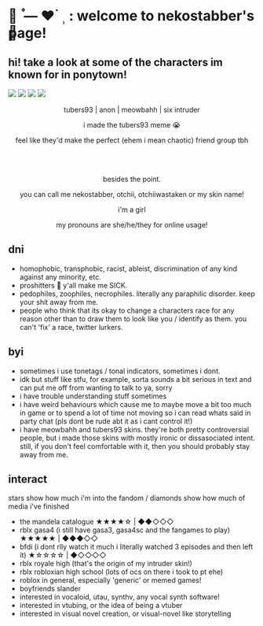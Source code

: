 # ⌗ִ ۫ — ♥︎ ࣪ ⸒  :  welcome to nekostabber's page!
## hi! take a look at some of the characters im known for in ponytown!

![](https://media.discordapp.net/attachments/671437852936241152/1001272397401436341/Untitled150_20220726003847.png)
![](https://media.discordapp.net/attachments/671437852936241152/1001272911434366976/Untitled150_20220726004017.png)
![](https://media.discordapp.net/attachments/671437852936241152/1001273887956402378/Untitled150_20220726004323.png)
![](https://media.discordapp.net/attachments/671437852936241152/1001273897460711545/Untitled150_20220726004446.png)
<p align="center">
tubers93 | anon | meowbahh | six intruder
</p>
<p align="center">
i made the tubers93 meme 😭
</p>
<p align="center">
feel like they'd make the perfect (ehem i mean chaotic) friend group tbh
</p>
<br>
</br>
<p align="center">
besides the point.
</p>
<p align="center">
you can call me nekostabber, otchii, otchiiwastaken or my skin name!
</p>
<p align="center">
i'm a girl
</p>
<p align="center">
my pronouns are she/he/they for online usage!
</p>

## dni

- homophobic, transphobic, racist, ableist, discrimination of any kind against any minority, etc.
- proshitters 🤮 y'all make me SICK.
- pedophiles, zoophiles, necrophiles. literally any paraphilic disorder. keep your shit away from me.
- people who think that its okay to change a characters race for any reason other than to draw them to look like you / identify as them. you can't 'fix' a race, twitter lurkers.

## byi

- sometimes i use tonetags / tonal indicators, sometimes i dont.
- idk but stuff like stfu, for example, sorta sounds a bit serious in text and can put me off from wanting to talk to ya, sorry
- i have trouble understanding stuff sometimes
- i have weird behaviours which cause me to maybe move a bit too much in game or to spend a lot of time not moving so i can read whats said in party chat (pls dont be rude abt it as i cant control it!)
- i have meowbahh and tubers93 skins. they're both pretty controversial people, but i made those skins with mostly ironic or dissasociated intent. still, if you don't feel comfortable with it, then you should probably stay away from me.

## interact
stars show how much i'm into the fandom / diamonds show how much of media i've finished
- the mandela catalogue ★★★★☆ | ◆◆◇◇◇
- rblx gasa4 (i still have gasa3, gasa4sc and the fangames to play) ★★★★★ | ◆◆◆◇◇
- bfdi (i dont rlly watch it much i literally watched 3 episodes and then left it) ★☆☆☆☆ | ◆◇◇◇◇
- rblx royale high (that's the origin of my intruder skin!)
- rblx robloxian high school (lots of ocs on there i took to pt ehe)
- roblox in general, especially 'generic' or memed games!
- boyfriends slander
- interested in vocaloid, utau, synthv, any vocal synth software!
- interested in vtubing, or the idea of being a vtuber
- interested in visual novel creation, or visual-novel like storytelling
